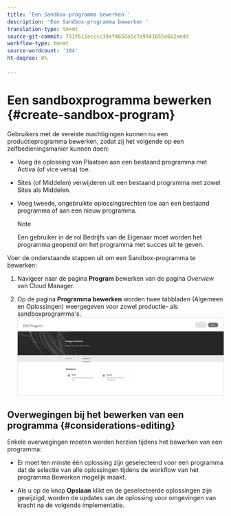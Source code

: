```yaml
---
title: 'Een Sandbox-programma bewerken '
description: 'Een Sandbox-programma bewerken '
translation-type: tm+mt
source-git-commit: 751f611ecccc39ef4650a1c7a9941655a6b2aedd
workflow-type: tm+mt
source-wordcount: '184'
ht-degree: 0%

---
```



# Een sandboxprogramma bewerken {#create-sandbox-program}

Gebruikers met de vereiste machtigingen kunnen nu een productieprogramma bewerken, zodat zij het volgende op een zelfbedieningsmanier kunnen doen:

* Voeg de oplossing van Plaatsen aan een bestaand programma met Activa (of vice versa) toe.
* Sites (of Middelen) verwijderen uit een bestaand programma met zowel Sites als Middelen.
* Voeg tweede, ongebruikte oplossingsrechten toe aan een bestaand programma of aan een nieuw programma.

   >[!NOTE]
   >Een gebruiker in de rol Bedrijfs van de Eigenaar moet worden het programma geopend om het programma met succes uit te geven.

Voer de onderstaande stappen uit om een Sandbox-programma te bewerken:

1. Navigeer naar de pagina **Program** bewerken van de pagina *Overview* van Cloud Manager.

1. Op de pagina **Programma bewerken** worden twee tabbladen (Algemeen en Oplossingen) weergegeven voor zowel productie- als sandboxprogramma&#39;s.
   ![](assets/edit-program.png)


## Overwegingen bij het bewerken van een programma {#considerations-editing}

Enkele overwegingen moeten worden herzien tijdens het bewerken van een programma:

* Er moet ten minste één oplossing zijn geselecteerd voor een programma dat de selectie van alle oplossingen tijdens de workflow van het programma Bewerken mogelijk maakt.

* Als u op de knop **Opslaan** klikt en de geselecteerde oplossingen zijn gewijzigd, worden de updates van de oplossing voor omgevingen van kracht na de volgende implementatie.